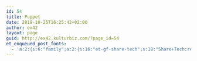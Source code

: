 ```yaml
---
id: 54
title: Puppet
date: 2019-10-25T16:25:42+02:00
author: ex42
layout: page
guid: http://ex42.kulturbiz.com/?page_id=54
et_enqueued_post_fonts:
  - 'a:2:{s:6:"family";a:2:{s:16:"et-gf-share-tech";s:18:"Share+Tech:regular";s:15:"et-gf-open-sans";s:80:"Open+Sans:300,300italic,regular,italic,600,600italic,700,700italic,800,800italic";}s:6:"subset";a:2:{i:0;s:5:"latin";i:1;s:9:"latin-ext";}}'
---
```

